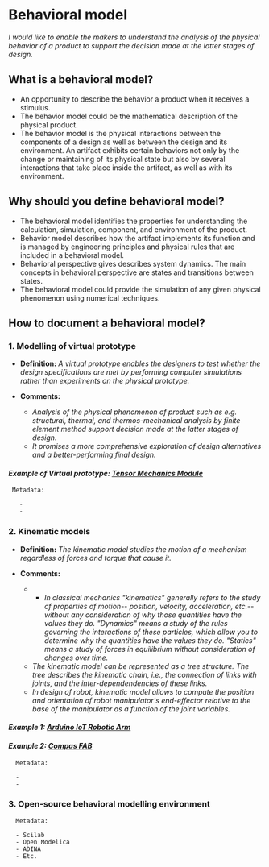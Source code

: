 # **Behavioral model**

*I would like to enable the makers to understand the analysis of the physical behavior of a product to support the decision made at the latter stages of design.* 

## **What is a behavioral model?**

* An opportunity to describe the behavior a product when it receives a stimulus.
* The behavior model could be the mathematical description of the physical product.
* The behavior model is the physical interactions between the components of a design as well as between the design and its environment. An artifact exhibits certain behaviors not only by the change or maintaining of its physical state but also by several interactions that take place inside the artifact, as well as with its environment.


## **Why should you define behavioral model?**

* The behavioral model identifies the properties for understanding the calculation, simulation, component, and environment of the product.
* Behavior model describes how the artifact implements its function and is managed by engineering principles and physical rules that are included in a behavioral model.  
* Behavioral perspective gives describes system dynamics. The main concepts in behavioral perspective are states and transitions between states.
* The behavioral model could provide the simulation of any given physical phenomenon using numerical techniques.   

## **How to document a behavioral model?**

 ### **1. Modelling of virtual prototype**

- **Definition:** *A virtual prototype enables the designers to test whether the design specifications are met by performing computer simulations rather than experiments on the physical prototype.*

- **Comments:**

  - *Analysis of the physical phenomenon of product such as e.g. structural, thermal, and thermos-mechanical analysis by finite element method support decision made at the latter stages of design.*
  - *It promises a more comprehensive exploration of design alternatives and a better-performing final design.*
  
 #### *Example of Virtual prototype: [Tensor Mechanics Module](https://mooseframework.inl.gov/modules/tensor_mechanics/index.html)*

 ```
  Metadata:
 
    -  
    -   
  ```
 ### **2. Kinematic models**
 
 - **Definition:** *The kinematic model studies the motion of a mechanism regardless of forces and torque that cause it.*

- **Comments:**

  -   - *In classical mechanics "kinematics" generally refers to the study of properties of motion-- position, velocity, acceleration, etc.-- without any consideration of why those quantities have the values they do. "Dynamics" means a study of the rules governing the interactions of these particles, which allow you to determine why the quantities have the values they do. "Statics" means a study of forces in equilibrium without consideration of changes over time.*
  - *The kinematic model can be represented as a tree structure. The tree describes the kinematic chain, i.e., the connection of links with joints, and the inter-dependendencies of these links.* 
  - *In design of robot, kinematic model allows to compute the position and orientation of robot manipulator's end-effector relative to the base of the manipulator as a function of the joint variables.*
  
 

 #### *Example 1: [Arduino IoT Robotic Arm](https://www.hackster.io/aerdronix/arduino-iot-robotic-arm-5a4401)*

 #### *Example 2: [Compas FAB](https://gramaziokohler.github.io/compas_fab/latest/examples/02_description_models/01_kinematic_model.html)*

```
  Metadata:
  
  - 
  - 
  ```

 ### **3. Open-source behavioral modelling environment**

```
  Metadata:
  
  - Scilab
  - Open Modelica
  - ADINA
  - Etc.
  ```
